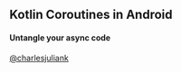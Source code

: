 ## Kotlin Coroutines in Android
#### Untangle your async code

[@charlesjuliank](https://twitter.com/charlesjuliank)